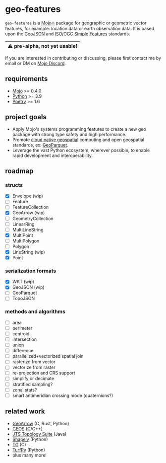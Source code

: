 # geo-features

`geo-features` is a [Mojo🔥](https://github.com/modularml/mojo) package for
geographic or geometric vector features, for example: location data or earth
observation data. It is based upon the
[GeoJSON](https://datatracker.ietf.org/doc/html/rfc7946) and [ISO/OGC Simple
Features](https://en.wikipedia.org/wiki/Simple_Features) standards.

| :warning: pre-alpha, not yet usable! |
|--------------------------------------|

If you are interested in contributing or discussing, please first contact me by email or DM on
[Mojo Discord](https://docs.modular.com).

## requirements

- [Mojo](https://github.com/modularml/mojo) >= 0.4.0
- [Python](https://www.python.org/) >= 3.9
- [Poetry](https://python-poetry.org/) >= 1.6

## project goals

- Apply Mojo's systems programming features to create a new geo package with strong
type safety and high performance.
- Promote [cloud native geospatial](https://cloudnativegeo.org/) computing and
open geospatial standards, ex: [GeoParquet](https://geoparquet.org/).
- Leverage the vast Python ecosystem, wherever possible, to enable rapid
development and interoperability.

## roadmap

### structs

- [x] Envelope (wip)
- [ ] Feature
- [ ] FeatureCollection
- [x] GeoArrow (wip)
- [ ] GeometryCollection
- [ ] LinearRing
- [ ] MultiLineString
- [x] MultiPoint
- [ ] MultiPolygon
- [ ] Polygon
- [x] LineString (wip)
- [x] Point

### serialization formats

- [x] WKT (wip)
- [x] GeoJSON (wip)
- [ ] GeoParquet
- [ ] TopoJSON

### methods and algorithms

- [ ] area
- [ ] perimeter
- [ ] centroid
- [ ] intersection
- [ ] union
- [ ] difference
- [ ] parallelized+vectorized spatial join
- [ ] rasterize from vector
- [ ] vectorize from raster
- [ ] re-projection and CRS support
- [ ] simplify or decimate
- [ ] stratified sampling?
- [ ] zonal stats?
- [ ] smart antimeridian crossing mode (quaternions?)

## related work

- [GeoArrow](https://geoarrow.org) (C, Rust, Python)
- [GEOS](https://libgeos.org/) (C/C++)
- [JTS Topology Suite](https://github.com/locationtech/jts) (Java)
- [Shapely](https://shapely.readthedocs.io) (Python)
- [TG](https://github.com/tidwall/tg) (C)
- [TurfPy](https://turfpy.readthedocs.io/en/latest/) (Python)
- plus many more!
